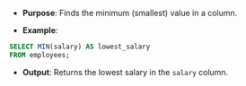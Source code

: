 - **Purpose**: Finds the minimum (smallest) value in a column.

- **Example**:		

```sql
SELECT MIN(salary) AS lowest_salary
FROM employees;
```

- **Output**: Returns the lowest salary in the `salary` column.
